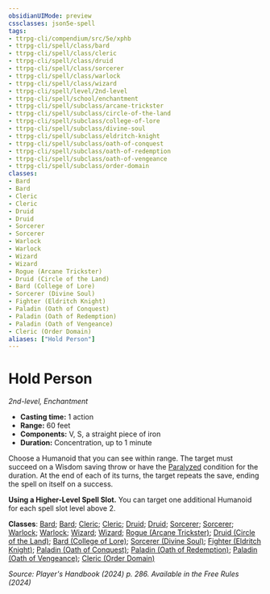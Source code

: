 ```yaml
---
obsidianUIMode: preview
cssclasses: json5e-spell
tags:
- ttrpg-cli/compendium/src/5e/xphb
- ttrpg-cli/spell/class/bard
- ttrpg-cli/spell/class/cleric
- ttrpg-cli/spell/class/druid
- ttrpg-cli/spell/class/sorcerer
- ttrpg-cli/spell/class/warlock
- ttrpg-cli/spell/class/wizard
- ttrpg-cli/spell/level/2nd-level
- ttrpg-cli/spell/school/enchantment
- ttrpg-cli/spell/subclass/arcane-trickster
- ttrpg-cli/spell/subclass/circle-of-the-land
- ttrpg-cli/spell/subclass/college-of-lore
- ttrpg-cli/spell/subclass/divine-soul
- ttrpg-cli/spell/subclass/eldritch-knight
- ttrpg-cli/spell/subclass/oath-of-conquest
- ttrpg-cli/spell/subclass/oath-of-redemption
- ttrpg-cli/spell/subclass/oath-of-vengeance
- ttrpg-cli/spell/subclass/order-domain
classes:
- Bard
- Bard
- Cleric
- Cleric
- Druid
- Druid
- Sorcerer
- Sorcerer
- Warlock
- Warlock
- Wizard
- Wizard
- Rogue (Arcane Trickster)
- Druid (Circle of the Land)
- Bard (College of Lore)
- Sorcerer (Divine Soul)
- Fighter (Eldritch Knight)
- Paladin (Oath of Conquest)
- Paladin (Oath of Redemption)
- Paladin (Oath of Vengeance)
- Cleric (Order Domain)
aliases: ["Hold Person"]
---
```

# Hold Person
*2nd-level, Enchantment*  

- **Casting time:** 1 action
- **Range:** 60 feet
- **Components:** V, S, a straight piece of iron
- **Duration:** Concentration, up to 1 minute

Choose a Humanoid that you can see within range. The target must succeed on a Wisdom saving throw or have the [Paralyzed](3-Compendium/rules/conditions.md#Paralyzed) condition for the duration. At the end of each of its turns, the target repeats the save, ending the spell on itself on a success.

**Using a Higher-Level Spell Slot.** You can target one additional Humanoid for each spell slot level above 2.

**Classes**: [Bard](list-spells-classes-bard); [Bard](list-spells-classes-bard); [Cleric](list-spells-classes-cleric); [Cleric](list-spells-classes-cleric); [Druid](list-spells-classes-druid); [Druid](list-spells-classes-druid); [Sorcerer](list-spells-classes-sorcerer); [Sorcerer](list-spells-classes-sorcerer); [Warlock](list-spells-classes-warlock); [Warlock](list-spells-classes-warlock); [Wizard](list-spells-classes-wizard); [Wizard](list-spells-classes-wizard); [Rogue (Arcane Trickster)](list-spells-classes-rogue-xphb-arcane-trickster-xphb); [Druid (Circle of the Land)](list-spells-classes-druid-xphb-circle-of-the-land-xphb); [Bard (College of Lore)](list-spells-classes-bard-xphb-college-of-lore-xphb); [Sorcerer (Divine Soul)](list-spells-classes-sorcerer-xphb-divine-soul-xge); [Fighter (Eldritch Knight)](list-spells-classes-fighter-xphb-eldritch-knight-xphb); [Paladin (Oath of Conquest)](list-spells-classes-paladin-xphb-oath-of-conquest-xge); [Paladin (Oath of Redemption)](list-spells-classes-paladin-xphb-oath-of-redemption-xge); [Paladin (Oath of Vengeance)](list-spells-classes-paladin-xphb-oath-of-vengeance-xphb); [Cleric (Order Domain)](list-spells-classes-cleric-xphb-order-domain-tce)

*Source: Player's Handbook (2024) p. 286. Available in the Free Rules (2024)*